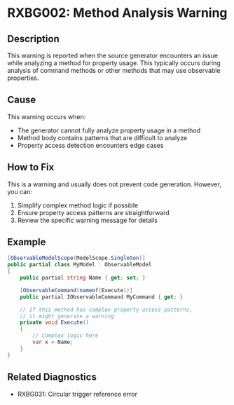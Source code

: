 # RXBG002: Method Analysis Warning

## Description

This warning is reported when the source generator encounters an issue while analyzing a method for property usage. This typically occurs during analysis of command methods or other methods that may use observable properties.

## Cause

This warning occurs when:
- The generator cannot fully analyze property usage in a method
- Method body contains patterns that are difficult to analyze
- Property access detection encounters edge cases

## How to Fix

This is a warning and usually does not prevent code generation. However, you can:
1. Simplify complex method logic if possible
2. Ensure property access patterns are straightforward
3. Review the specific warning message for details

## Example

```csharp
[ObservableModelScope(ModelScope.Singleton)]
public partial class MyModel : ObservableModel
{
    public partial string Name { get; set; }

    [ObservableCommand(nameof(Execute))]
    public partial IObservableCommand MyCommand { get; }

    // If this method has complex property access patterns,
    // it might generate a warning
    private void Execute()
    {
        // Complex logic here
        var x = Name;
    }
}
```

## Related Diagnostics

- RXBG031: Circular trigger reference error

